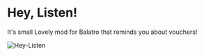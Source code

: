# Hey, Listen!
It's small Lovely mod for Balatro that reminds you about vouchers!

![Hey-Listen](https://github.com/user-attachments/assets/a389be16-3969-4175-9f9f-6dfd63f3d72e)
